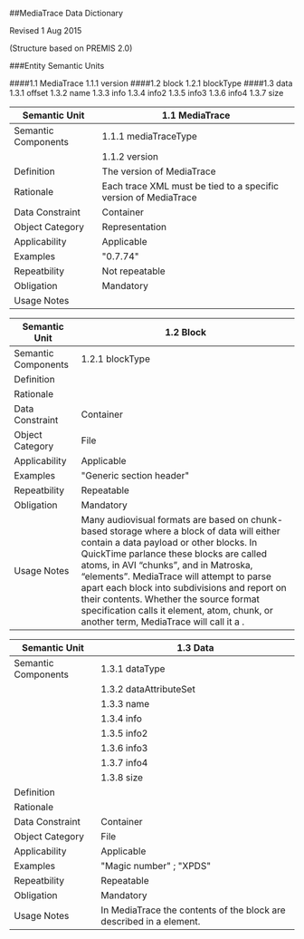 ##MediaTrace Data Dictionary 

Revised 1 Aug 2015

(Structure based on PREMIS 2.0)

###Entity Semantic Units

####1.1 MediaTrace
	1.1.1 version
####1.2 block
	1.2.1 blockType
####1.3 data	
	1.3.1 offset
	1.3.2 name
	1.3.3 info
	1.3.4 info2
	1.3.5 info3
	1.3.6 info4
	1.3.7 size
			
Semantic Unit      | 1.1 MediaTrace
-------------------|----------------------------------------------------
Semantic Components| 1.1.1 mediaTraceType
				   | 1.1.2 version
Definition         | The version of MediaTrace
Rationale          | Each trace XML must be tied to a specific version of MediaTrace
Data Constraint    | Container
Object Category	   | Representation
Applicability      | Applicable
Examples           | "0.7.74"
Repeatbility       | Not repeatable
Obligation         | Mandatory
Usage Notes		   | 

Semantic Unit      | 1.2 Block
-------------------|----------------------------------------------------
Semantic Components| 1.2.1 blockType
Definition         | 
Rationale          | 
Data Constraint    | Container
Object Category	   | File
Applicability      | Applicable
Examples           | "Generic section header"
Repeatbility       | Repeatable
Obligation         | Mandatory
Usage Notes		   | Many audiovisual formats are based on chunk-based storage where a block of data will either contain a data payload or other blocks. In QuickTime parlance these blocks are called atoms, in AVI “chunks”, and in Matroska, “elements”. MediaTrace will attempt to parse apart each block into subdivisions and report on their contents. Whether the source format specification calls it element, atom, chunk, or another term, MediaTrace will call it a <block>. 

Semantic Unit      | 1.3 Data
-------------------|----------------------------------------------------
Semantic Components| 1.3.1 dataType
			       | 1.3.2 dataAttributeSet
				   | 1.3.3 name
				   | 1.3.4 info
				   | 1.3.5 info2
			       | 1.3.6 info3
				   | 1.3.7 info4
			       | 1.3.8 size
Definition         | 
Rationale          | 
Data Constraint    | Container
Object Category	   | File
Applicability      | Applicable
Examples           | "Magic number" ; "XPDS"
Repeatbility       | Repeatable
Obligation         | Mandatory
Usage Notes		   | In MediaTrace the contents of the block are described in a <data> element.



			